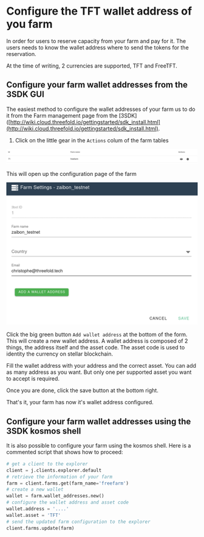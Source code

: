 # Configure the TFT wallet address of you farm

In order for users to reserve capacity from your farm and pay for it. The users needs to know the wallet address where to send the tokens for the reservation.

At the time of writing, 2 currencies are supported, TFT and FreeTFT.

## Configure your farm wallet addresses from the 3SDK GUI

The easiest method to configure the wallet addresses of your farm us to do it from the Farm management page from the [3SDK]([http://wiki.cloud.threefold.io/gettingstarted/sdk_install.html](http://wiki.cloud.threefold.io/gettingstarted/sdk_install.html).

1. Click on the little gear in the `Actions` colum of the farm tables

![farm table](images/farm_table.png)

This will open up the configuration page of the farm

![farm configuration](images/farm_configuration.png)

Click the big green button `Add wallet address` at the bottom of the form. This will create a new wallet address.
A wallet address is composed of 2 things, the address itself and the asset code. The asset code is used to identity the currency on stellar blockchain.

Fill the wallet address with your address and the correct asset. You can add as many address as you want. But only one per supported asset you want to accept is required.

Once you are done, click the save button at the bottom right.

That's it, your farm has now it's wallet address configured.

## Configure your farm wallet addresses using the 3SDK kosmos shell

It is also possible to configure your farm using the kosmos shell.
Here is a commented script that shows how to proceed:

```python
# get a client to the explorer
client = j.clients.explorer.default
# retrieve the information of your farm
farm = client.farms.get(farm_name='freefarm')
# create a new wallet
wallet = farm.wallet_addresses.new()
# configure the wallet address and asset code
wallet.address = '....'
wallet.asset = 'TFT'
# send the updated farm configuration to the explorer
client.farms.update(farm)
```
